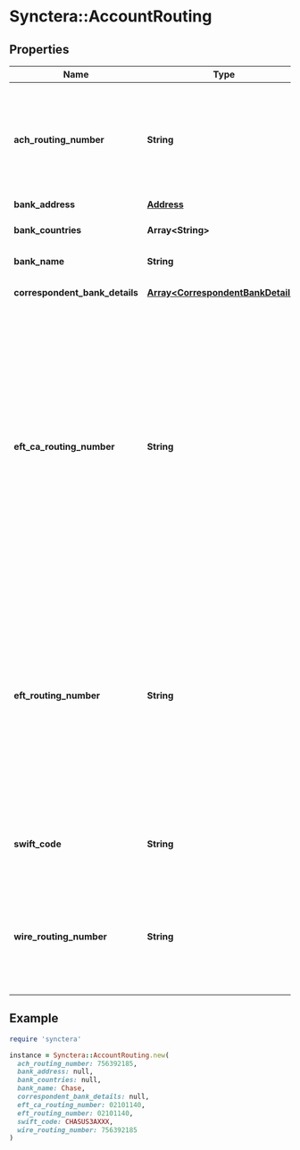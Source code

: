 # Synctera::AccountRouting

## Properties

| Name | Type | Description | Notes |
| ---- | ---- | ----------- | ----- |
| **ach_routing_number** | **String** | The routing number used for US ACH payments. Only appears if &#x60;bank_countries&#x60; contains &#x60;US&#x60;. Value may be masked, in which case only the last four digits are returned.  | [optional] |
| **bank_address** | [**Address**](Address.md) |  | [optional] |
| **bank_countries** | **Array&lt;String&gt;** | The countries that this bank operates the account in |  |
| **bank_name** | **String** | The name of the bank managing the account |  |
| **correspondent_bank_details** | [**Array&lt;CorrespondentBankDetails&gt;**](CorrespondentBankDetails.md) | The details of the correspondent banks for the account.  | [optional] |
| **eft_ca_routing_number** | **String** | &gt; 🚧 Alpha &gt; This is an Alpha property. Feedback from the community is welcome. We may make breaking changes to this property. The 9 digit routing number used for EFT CA payments, identifying a Canadian bank. The format is 0xxxyyyyy where xxx is the institution number and yyyyy is the transit number. On write, Synctera will store the entire routing number; on read, we only return the last 4 characters. Value may be masked, in which case only the last four digits are returned.  | [optional] |
| **eft_routing_number** | **String** | The routing number used for EFT payments, identifying a Canadian bank, consisting of the institution number and the branch number. Only appears if &#x60;bank_countries&#x60; contains &#x60;CA&#x60;. Value may be masked, in which case only the last four digits are returned. This attribute is deprecated and will be removed in a future API version. Use eft_ca_routing_number instead.  | [optional] |
| **swift_code** | **String** | The SWIFT code for the bank. Value may be masked, in which case only the last four characters are returned.  | [optional] |
| **wire_routing_number** | **String** | The routing number used for domestic wire payments. Only appears if &#x60;bank_countries&#x60; contains &#x60;US&#x60;. Value may be masked, in which case only the last four digits are returned.  | [optional] |

## Example

```ruby
require 'synctera'

instance = Synctera::AccountRouting.new(
  ach_routing_number: 756392185,
  bank_address: null,
  bank_countries: null,
  bank_name: Chase,
  correspondent_bank_details: null,
  eft_ca_routing_number: 02101140,
  eft_routing_number: 02101140,
  swift_code: CHASUS3AXXX,
  wire_routing_number: 756392185
)
```

